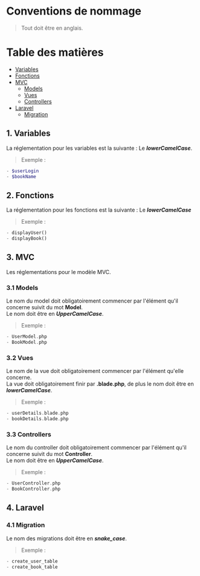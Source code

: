 # Conventions de nommage
> Tout doit être en anglais.

# Table des matières
- [Variables](#1-variables)
- [Fonctions](#2-fonctions)
- [MVC](#3-mvc)
    - [Models](#31-model)
    - [Vues](#32-vues)
    - [Controllers](#33-controller)
- [Laravel](#4-laravel)
    - [Migration](#41-migration)

## 1. Variables
La réglementation pour les variables est la suivante : Le ***lowerCamelCase***.  
> Exemple :
```php
- $userLogin
- $bookName
```
## 2. Fonctions
La réglementation pour les fonctions est la suivante : Le ***lowerCamelCase***
> Exemple :
```php
- displayUser()
- displayBook()
```
## 3. MVC
Les réglementations pour le modèle MVC.

### 3.1 Models
Le nom du model doit obligatoirement commencer par l'élément qu'il concerne suivit du mot **Model**.  
Le nom doit être en ***UpperCamelCase***.
> Exemple :
```php
- UserModel.php
- BookModel.php
```

### 3.2 Vues
Le nom de la vue doit obligatoirement commencer par l'élément qu'elle concerne.  
La vue doit obligatoirement finir par **.blade.php**, de plus le nom doit être en ***lowerCamelCase***.
> Exemple :
```php
- userDetails.blade.php
- bookDetails.blade.php
```

### 3.3 Controllers
Le nom du controller doit obligatoirement commencer par l'élément qu'il concerne suivit du mot **Controller**.  
Le nom doit être en ***UpperCamelCase***.
> Exemple :
```php
- UserController.php
- BookController.php
```

## 4. Laravel
### 4.1 Migration
Le nom des migrations doit être en ***snake_case***.
> Exemple :
```php
- create_user_table
- create_book_table
```